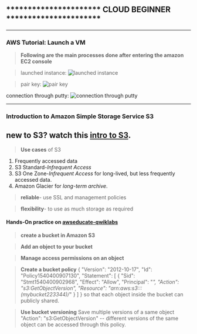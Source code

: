 ## ********************** CLOUD BEGINNER **********************
----------------
### AWS Tutorial: Launch a VM 

> **Following are the main processes done after entering the amazon EC2 console**

> launched instance:
![launched instance](https://raw.githubusercontent.com/agsrc/dist-sys-practice/master/images/L1.PNG)

> pair key:
![pair key ](https://raw.githubusercontent.com/agsrc/dist-sys-practice/master/images/l2.PNG)

connection through putty:
![connection through putty](https://raw.githubusercontent.com/agsrc/dist-sys-practice/master/images/l3.PNG)

---------------------------------
### Introduction to Amazon Simple Storage Service S3
new to S3? watch this [intro to S3](https://www.youtube.com/watch?v=77lMCiiMilo).
---------------------------------
>**Use cases** of S3
1. Frequently accessed data
2. S3 Standard-*Infrequent Access*
3. S3 One Zone-*Infrequent Access* for long-lived, but less frequently accessed data.
4. Amazon Glacier for *long-term archive*.

>**reliable**- use SSL and management policies

>**flexibility**- to use as much storage as required

#### Hands-On practice on [awseducate-qwiklabs](https://awseducate.qwiklabs.com/focuses/30?parent=catalog) 
>**create a bucket in Amazon S3**

>**Add an object to your bucket**

>**Manage access permissions on an object**

>**Create a bucket policy**
{
    "Version": "2012-10-17",
    "Id": "Policy1540400907130",
    "Statement": [
        {
            "Sid": "Stmt1540400902968",
            "Effect": "Allow",
            "Principal": "*",
            "Action": "s3:GetObjectVersion",
            "Resource": "arn:aws:s3:::(mybucket223344)/*"
        }
    ]
}
so that each object inside the bucket can publicly shared.

>**Use bucket versioning**
Save multiple versions of a same object
"Action": "s3:GetObjectVersion" -- different versions of the same object can be accessed through this policy.

